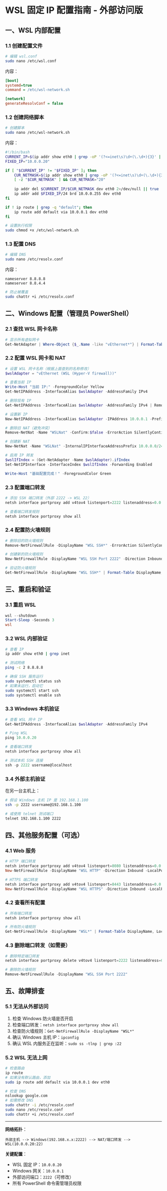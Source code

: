 # WSL 固定 IP 配置指南 - 外部访问版

## 一、WSL 内部配置

### 1.1 创建配置文件
```bash
# 编辑 wsl.conf
sudo nano /etc/wsl.conf
```

内容：
```ini
[boot]
systemd=true
command = /etc/wsl-network.sh

[network]
generateResolvConf = false
```

### 1.2 创建网络脚本
```bash
# 创建脚本
sudo nano /etc/wsl-network.sh
```

内容：
```bash
#!/bin/bash
CURRENT_IP=$(ip addr show eth0 | grep -oP '(?<=inet\s)\d+(\.\d+){3}' | head -1)
FIXED_IP="10.0.0.20"

if [ "$CURRENT_IP" != "$FIXED_IP" ]; then
    CUR_NETMASK=$(ip addr show eth0 | grep -oP '(?<=inet\s)\d+(\.\d+){3}/\d+' | head -1 | cut -d'/' -f2)
    [ -z "$CUR_NETMASK" ] && CUR_NETMASK="20"
    
    ip addr del $CURRENT_IP/$CUR_NETMASK dev eth0 2>/dev/null || true
    ip addr add $FIXED_IP/24 brd 10.0.0.255 dev eth0
fi

if ! ip route | grep -q "default"; then
    ip route add default via 10.0.0.1 dev eth0
fi
```

```bash
# 设置执行权限
sudo chmod +x /etc/wsl-network.sh
```

### 1.3 配置 DNS
```bash
# 编辑 DNS
sudo nano /etc/resolv.conf
```

内容：
```
nameserver 8.8.8.8
nameserver 8.8.4.4
```

```bash
# 防止被覆盖
sudo chattr +i /etc/resolv.conf
```

## 二、Windows 配置（管理员 PowerShell）

### 2.1 查找 WSL 网卡名称
```powershell
# 显示所有虚拟网卡
Get-NetAdapter | Where-Object {$_.Name -like "vEthernet*"} | Format-Table Name, Status
```

### 2.2 配置 WSL 网卡和 NAT
```powershell
# 设置 WSL 网卡名称（根据上面查到的名称修改）
$wslAdapter = "vEthernet (WSL (Hyper-V firewall))"

# 查看当前 IP
Write-Host "当前 IP:" -ForegroundColor Yellow
Get-NetIPAddress -InterfaceAlias $wslAdapter -AddressFamily IPv4

# 删除现有 IP
Get-NetIPAddress -InterfaceAlias $wslAdapter -AddressFamily IPv4 | Remove-NetIPAddress -Confirm:$false

# 设置新 IP
New-NetIPAddress -InterfaceAlias $wslAdapter -IPAddress 10.0.0.1 -PrefixLength 24

# 删除旧 NAT（避免冲突）
Remove-NetNat -Name "WSLNat" -Confirm:$false -ErrorAction SilentlyContinue

# 创建新 NAT
New-NetNat -Name "WSLNat" -InternalIPInterfaceAddressPrefix 10.0.0.0/24

# 启用 IP 转发
$wslIfIndex = (Get-NetAdapter -Name $wslAdapter).ifIndex
Set-NetIPInterface -InterfaceIndex $wslIfIndex -Forwarding Enabled

Write-Host "基础配置完成！" -ForegroundColor Green
```

### 2.3 配置端口转发
```powershell
# 添加 SSH 端口转发（外部 2222 -> WSL 22）
netsh interface portproxy add v4tov4 listenport=2222 listenaddress=0.0.0.0 connectport=22 connectaddress=10.0.0.20

# 查看端口转发规则
netsh interface portproxy show all
```

### 2.4 配置防火墙规则
```powershell
# 删除旧的防火墙规则
Remove-NetFirewallRule -DisplayName "WSL SSH*" -ErrorAction SilentlyContinue

# 创建新的防火墙规则
New-NetFirewallRule -DisplayName "WSL SSH Port 2222" -Direction Inbound -LocalPort 2222 -Protocol TCP -Action Allow -Profile Any

# 验证防火墙规则
Get-NetFirewallRule -DisplayName "WSL SSH*" | Format-Table DisplayName, Enabled, LocalPort, Action
```

## 三、重启和验证

### 3.1 重启 WSL
```powershell
wsl --shutdown
Start-Sleep -Seconds 3
wsl
```

### 3.2 WSL 内部验证
```bash
# 查看 IP
ip addr show eth0 | grep inet

# 测试网络
ping -c 2 8.8.8.8

# 确保 SSH 服务运行
sudo systemctl status ssh
# 如果未运行，启动它
sudo systemctl start ssh
sudo systemctl enable ssh
```

### 3.3 Windows 本机验证
```powershell
# 查看 WSL 网卡 IP
Get-NetIPAddress -InterfaceAlias $wslAdapter -AddressFamily IPv4

# Ping WSL
ping 10.0.0.20

# 查看端口转发
netsh interface portproxy show all

# 测试本机 SSH 连接
ssh -p 2222 username@localhost
```

### 3.4 外部主机验证
在另一台主机上：
```bash
# 假设 Windows 主机 IP 是 192.168.1.100
ssh -p 2222 username@192.168.1.100

# 或使用 telnet 测试端口
telnet 192.168.1.100 2222
```

## 四、其他服务配置（可选）

### 4.1 Web 服务
```powershell
# HTTP 端口转发
netsh interface portproxy add v4tov4 listenport=8080 listenaddress=0.0.0.0 connectport=80 connectaddress=10.0.0.20
New-NetFirewallRule -DisplayName "WSL HTTP" -Direction Inbound -LocalPort 8080 -Protocol TCP -Action Allow -Profile Any

# HTTPS 端口转发
netsh interface portproxy add v4tov4 listenport=8443 listenaddress=0.0.0.0 connectport=443 connectaddress=10.0.0.20
New-NetFirewallRule -DisplayName "WSL HTTPS" -Direction Inbound -LocalPort 8443 -Protocol TCP -Action Allow -Profile Any
```

### 4.2 查看所有配置
```powershell
# 所有端口转发
netsh interface portproxy show all

# 所有防火墙规则
Get-NetFirewallRule -DisplayName "WSL*" | Format-Table DisplayName, LocalPort, Action, Enabled
```

### 4.3 删除端口转发（如需要）
```powershell
# 删除特定端口转发
netsh interface portproxy delete v4tov4 listenport=2222 listenaddress=0.0.0.0

# 删除防火墙规则
Remove-NetFirewallRule -DisplayName "WSL SSH Port 2222"
```

## 五、故障排查

### 5.1 无法从外部访问
1. 检查 Windows 防火墙是否开启
2. 检查端口转发：`netsh interface portproxy show all`
3. 检查防火墙规则：`Get-NetFirewallRule -DisplayName "WSL*"`
4. 确认 Windows 主机 IP：`ipconfig`
5. 确认 WSL 内服务正在监听：`sudo ss -tlnp | grep :22`

### 5.2 WSL 无法上网
```bash
# 检查路由
ip route
# 如果没有默认路由，添加
sudo ip route add default via 10.0.0.1 dev eth0

# 检查 DNS
nslookup google.com
# 如需修改 DNS
sudo chattr -i /etc/resolv.conf
sudo nano /etc/resolv.conf
sudo chattr +i /etc/resolv.conf
```

---

**网络拓扑**：
```
外部主机 --> Windows(192.168.x.x:2222) --> NAT/端口转发 --> WSL(10.0.0.20:22)
```

**关键配置**：
- WSL 固定 IP：`10.0.0.20`
- Windows 网关：`10.0.0.1`
- 外部访问端口：`2222`（可修改）
- 所有 PowerShell 命令需管理员权限
